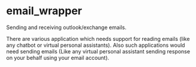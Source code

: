 # email_wrapper
Sending and receiving outlook/exchange emails. 

There are various application which needs support for reading emails (like any chatbot or virtual personal assistants). 
Also such applications would need sending emails (Like any virtual personal assistant sending response on your behalf using your email account).
